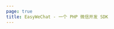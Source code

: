 ```yaml
---
page: true
title: EasyWeChat - 一个 PHP 微信开发 SDK
---
```


<script setup>
import Home from '/@theme/components/Home.vue'
</script>

<Home />
